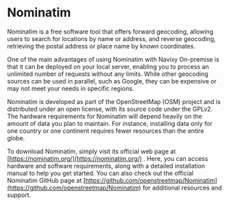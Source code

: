 # Nominatim

Nominatim is a free software tool that offers forward geocoding, allowing users to search for locations by name or address, and reverse geocoding, retrieving the postal address or place name by known coordinates.

One of the main advantages of using Nominatim with Navixy On-premise is that it can be deployed on your local server, enabling you to process an unlimited number of requests without any limits. While other geocoding sources can be used in parallel, such as Google, they can be expensive or may not meet your needs in specific regions.

Nominatim is developed as part of the OpenStreetMap (OSM) project and is distributed under an open license, with its source code under the GPLv2. The hardware requirements for Nominatim will depend heavily on the amount of data you plan to maintain. For instance, installing data only for one country or one continent requires fewer resources than the entire globe.

To download Nominatim, simply visit its official web page at [https://nominatim.org/](https://nominatim.org/) . Here, you can access hardware and software requirements, along with a detailed installation manual to help you get started. You can also check out the official Nominatim GitHub page at [https://github.com/openstreetmap/Nominatim](https://github.com/openstreetmap/Nominatim) for additional resources and support.